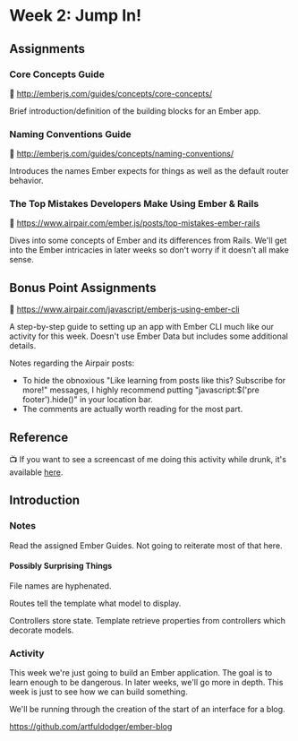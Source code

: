 # Week 2: Jump In!

## Assignments

### Core Concepts Guide

:book: http://emberjs.com/guides/concepts/core-concepts/

Brief introduction/definition of the building blocks for an Ember app.

### Naming Conventions Guide

:book: http://emberjs.com/guides/concepts/naming-conventions/

Introduces the names Ember expects for things as well as the default router behavior.

### The Top Mistakes Developers Make Using Ember & Rails

:book: https://www.airpair.com/ember.js/posts/top-mistakes-ember-rails

Dives into some concepts of Ember and its differences from Rails. We'll get into the Ember intricacies in later weeks so don't worry if it doesn't all make sense.

## Bonus Point Assignments

:book: https://www.airpair.com/javascript/emberjs-using-ember-cli

A step-by-step guide to setting up an app with Ember CLI much like our activity for this week. Doesn't use Ember Data but includes some additional details.

Notes regarding the Airpair posts:
- To hide the obnoxious "Like learning from posts like this? Subscribe for more!" messages, I highly recommend putting "javascript:$('pre footer').hide()" in your location bar.
- The comments are actually worth reading for the most part.

## Reference

:tv: If you want to see a screencast of me doing this activity while drunk, it's available [here](https://www.youtube.com/watch?v=vLXGKNA4P_g).

## Introduction

### Notes

Read the assigned Ember Guides. Not going to reiterate  most of that here.

#### Possibly Surprising Things

File names are hyphenated.

Routes tell the template what model to display.

Controllers store state. Template retrieve properties from controllers which decorate models.

### Activity

This week we're just going to build an Ember application. The goal is to learn enough to be dangerous. In later weeks, we'll go more in depth. This week is just to see how we can build something.

We'll be running through the creation of the start of an interface for a blog.

https://github.com/artfuldodger/ember-blog
